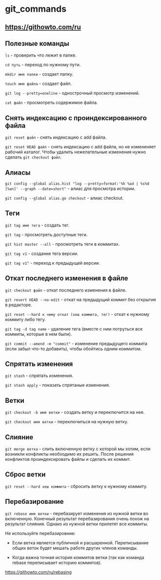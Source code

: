 # git_commands

## https://githowto.com/ru

## Полезные команды

```ls``` - проверить что лежит в папке.

```cd путь``` - переход по нужному пути.

```mkdir имя папки``` - создает папку.

```touch имя файла``` - создает файл.

```git log --pretty=oneline``` - однострочный просмотр изменений.

```cat файл``` - просмотреть содержимое файла.

## Снять индексацию с проиндексированного файла

```git reset файл``` - снять индексацию с add файла.

```git reset HEAD файл``` - снять индексацию с add файла, но не измененяет рабочий каталог. Чтобы удалить нежелательные изменения нужно сделать ```git checkout файл```.

## Алиасы

```git config --global alias.hist "log --pretty=format:'%h %ad | %s%d [%an]' --graph --date=short"``` - алиас для просмотра истории.

```git config --global alias.go checkout``` - алиас checkout.

## Теги

```git tag имя тега``` - создать тег.

```git tag``` - просмотреть доступные теги.

```git hist master --all``` - просмотреть теги в коммитах.

```git tag v1``` - создание тега версии.

```git tag v1^``` - переход к предыдущей версии.

## Откат последнего изменения в файле

```git checkout файл``` - откат последнего изменения в файле.

```git revert HEAD --no-edit``` - откат на предыдущий коммит без открытия в редакторе.

```git reset --hard к чему откат (хеш коммита, тег)``` - откат к нужному коммиту либо тегу.

```git tag -d tag name``` - удаление тега (вместе с ним потруться все коммиты, которые в нем были). 

```git commit --amend -m "commit"``` - изменение предыдущего коммита (если забыл что-то добавить), чтобы обойтись одним коммитом.

## Спрятать изменения

```git stash``` - спрятать изменения.

```git stash apply``` - показать спрятаные изменения.

## Ветки

```git checkout -b имя ветки``` - создать ветку и переключится на нее.

```git checkout имя ветки``` - переключиться на нужную ветку.

## Слияние 

```git merge ветка``` - слить включенную ветку с которой мы хотим, если возникли конфликты необходимо их решить. После решения конфликтов проиндексировать файлы и сделать их коммит.

## Сброс ветки

```git reset --hard хеш коммита``` - сбросить ветку к нужному коммиту.

## Перебазирование

```git rebase имя ветки``` - перебазирует изменения из нужной ветки во включенную. Конечный результат перебазирования очень похож на результат слияния. Однако из нужной ветки прилетят все коммиты.

Не используйте перебазировние:

* Если ветка является публичной и расшаренной. Переписывание общих веток будет мешать работе других членов команды.

* Когда важна точная история коммитов ветки (так как команда rebase переписывает историю коммитов).

https://githowto.com/ru/rebasing
